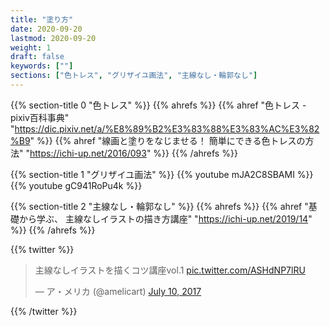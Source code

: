 ```yaml
---
title: "塗り方"
date: 2020-09-20
lastmod: 2020-09-20
weight: 1
draft: false
keywords: [""]
sections: ["色トレス", "グリザイユ画法", "主線なし・輪郭なし"]
---
```


{{% section-title 0 "色トレス" %}}
{{% ahrefs %}}
    {{% ahref "色トレス - pixiv百科事典" "https://dic.pixiv.net/a/%E8%89%B2%E3%83%88%E3%83%AC%E3%82%B9" %}}
    {{% ahref "線画と塗りをなじませる！ 簡単にできる色トレスの方法" "https://ichi-up.net/2016/093" %}}
{{% /ahrefs %}}

{{% section-title 1 "グリザイユ画法" %}}
{{% youtube mJA2C8SBAMI %}}
{{% youtube gC941RoPu4k %}}

{{% section-title 2 "主線なし・輪郭なし" %}}
{{% ahrefs %}}
    {{% ahref "基礎から学ぶ、 主線なしイラストの描き方講座" "https://ichi-up.net/2019/14" %}}
{{% /ahrefs %}}


{{% twitter %}}
<!-- https://twitter.com/amelicart/status/884392069657018368 -->
<blockquote class="twitter-tweet"><p lang="ja" dir="ltr">主線なしイラストを描くコツ講座vol.1 <a href="https://t.co/ASHdNP7lRU">pic.twitter.com/ASHdNP7lRU</a></p>&mdash; ア・メリカ (@amelicart) <a href="https://twitter.com/amelicart/status/884392069657018368?ref_src=twsrc%5Etfw">July 10, 2017</a></blockquote>
{{% /twitter %}}